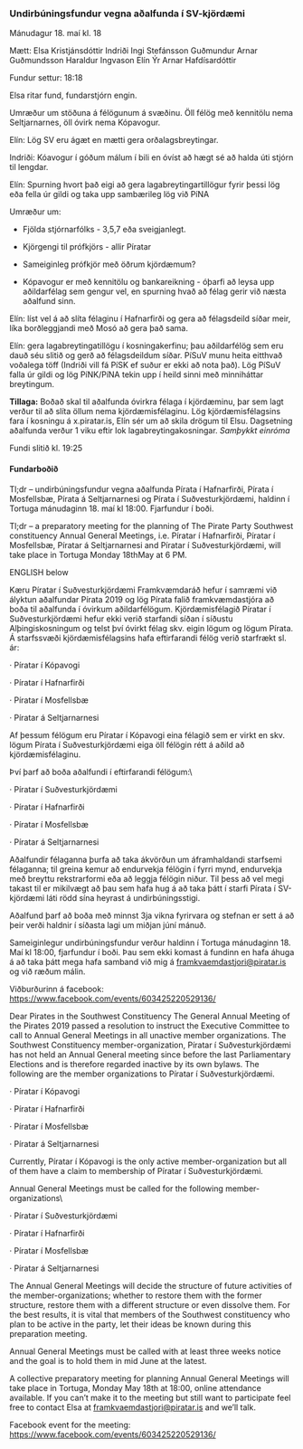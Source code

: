 ### Undirbúningsfundur vegna aðalfunda í SV-kjördæmi

Mánudagur 18. maí
kl. 18

Mætt:
    Elsa Kristjánsdóttir
    Indriði Ingi Stefánsson
    Guðmundur Arnar Guðmundsson
    Haraldur Ingvason
    Elín Ýr Arnar Hafdísardóttir
    
Fundur settur: 18:18
    
Elsa ritar fund, fundarstjórn engin.
    
    
Umræður um stöðuna á félögunum á svæðinu. Öll félög með kennitölu nema Seltjarnarnes, öll óvirk nema Kópavogur.

Elín: Lög SV eru ágæt en mætti gera orðalagsbreytingar.

Indriði: Kóavogur í góðum málum í bili en óvíst að hægt sé að halda úti stjórn til lengdar. 

Elín: Spurning hvort það eigi að gera lagabreytingartillögur fyrir þessi lög eða fella úr gildi og taka upp sambærileg lög við PíNA

Umræður um:

* Fjölda stjórnarfólks - 3,5,7 eða sveigjanlegt.

* Kjörgengi til prófkjörs - allir Píratar

* Sameiginleg prófkjör með öðrum kjördæmum? 

* Kópavogur er með kennitölu og bankareikning - óþarfi að leysa upp aðildarfélag sem gengur vel, en spurning hvað að félag gerir við næsta aðalfund sinn.
         

Elín: líst vel á að slíta félaginu í Hafnarfirði og gera að félagsdeild síðar meir, líka borðleggjandi með Mosó að gera það sama. 
    

Elín: gera lagabreytingatillögu í kosningakerfinu; þau aðildarfélög sem eru dauð séu slitið og gerð að félagsdeildum síðar. PíSuV munu heita eitthvað voðalega töff (Indriði vill fá PíSK ef suður er ekki að nota það). Lög PíSuV falla úr gildi og lög PíNK/PíNA tekin upp í heild sinni með minniháttar breytingum. 
    

**Tillaga:** Boðað skal til aðalfunda óvirkra félaga í kjördæminu, þar sem lagt verður til að slíta öllum nema kjördæmisfélaginu. Lög kjördæmisfélagsins fara í kosningu á x.piratar.is, Elín sér um að skila drögum til Elsu. Dagsetning aðalfunda verður 1 viku eftir lok lagabreytingakosningar.
*Samþykkt einróma*
    

Fundi slitið kl. 19:25

#### Fundarboðið

Tl;dr – undirbúningsfundur vegna aðalfunda Pírata í Hafnarfirði, Pírata í Mosfellsbæ, Pírata á Seltjarnarnesi og Pírata í Suðvesturkjördæmi, haldinn í Tortuga mánudaginn 18. maí kl 18:00. Fjarfundur í boði.

Tl;dr – a preparatory meeting for the planning of The Pirate Party Southwest constituency Annual General Meetings, i.e. Píratar í Hafnarfirði, Píratar í Mosfellsbæ, Píratar á Seltjarnarnesi and Píratar í Suðvesturkjördæmi, will take place in Tortuga Monday 18thMay at 6 PM.

ENGLISH below

Kæru Píratar í Suðvesturkjördæmi
Framkvæmdaráð hefur í samræmi við ályktun aðalfundar Pírata 2019 og lög Pírata falið framkvæmdastjóra að boða til aðalfunda í óvirkum aðildarfélögum. Kjördæmisfélagið Píratar í Suðvesturkjördæmi hefur ekki verið starfandi síðan í síðustu Alþingiskosningum og telst því óvirkt félag skv. eigin lögum og lögum Pírata. Á starfssvæði kjördæmisfélagsins hafa eftirfarandi félög verið starfrækt sl. ár:

·        Píratar í Kópavogi

·        Píratar í Hafnarfirði

·        Píratar í Mosfellsbæ

·        Píratar á Seltjarnarnesi

Af þessum félögum eru Píratar í Kópavogi eina félagið sem er virkt en skv. lögum Pírata í Suðvesturkjördæmi eiga öll félögin rétt á aðild að kjördæmisfélaginu.

Því þarf að boða aðalfundi í eftirfarandi félögum:\  

·        Píratar í Suðvesturkjördæmi

·        Píratar í Hafnarfirði

·        Píratar í Mosfellsbæ

·        Píratar á Seltjarnarnesi

Aðalfundir félaganna þurfa að taka ákvörðun um áframhaldandi starfsemi félaganna; til greina kemur að endurvekja félögin í fyrri mynd, endurvekja með breyttu rekstrarformi eða að leggja félögin niður. Til þess að vel megi takast til er mikilvægt að þau sem hafa hug á að taka þátt í starfi Pírata í SV-kjördæmi láti rödd sína heyrast á undirbúningsstigi.

Aðalfund þarf að boða með minnst 3ja vikna fyrirvara og stefnan er sett á að þeir verði haldnir í síðasta lagi um miðjan júní mánuð.

Sameiginlegur undirbúningsfundur verður haldinn í Tortuga mánudaginn 18. Maí kl 18:00, fjarfundur í boði. Þau sem ekki komast á fundinn en hafa áhuga á að taka þátt mega hafa samband við mig á framkvaemdastjori@piratar.is og við ræðum málin.

Viðburðurinn á facebook: https://www.facebook.com/events/603425220529136/

Dear Pirates in the Southwest Constituency
The General Annual Meeting of the Pirates 2019 passed a resolution to instruct the Executive Committee to call to Annual General Meetings in all unactive member organizations. The Southwest Constituency member-organization, Píratar í Suðvesturkjördæmi has not held an Annual General meeting since before the last Parliamentary Elections and is therefore regarded inactive by its own bylaws. The following are the member organizations to Píratar í Suðvesturkjördæmi.

·        Píratar í Kópavogi

·        Píratar í Hafnarfirði

·        Píratar í Mosfellsbæ

·        Píratar á Seltjarnarnesi

Currently, Píratar í Kópavogi is the only active member-organization but all of them have a claim to membership of Píratar í Suðvesturkjördæmi.

Annual General Meetings must be called for the following member-organizations\  

·        Píratar í Suðvesturkjördæmi

·        Píratar í Hafnarfirði

·        Píratar í Mosfellsbæ

·        Píratar á Seltjarnarnesi

The Annual General Meetings will decide the structure of future activities of the member-organizations; whether to restore them with the former structure, restore them with a different structure or even dissolve them. For the best results, it is vital that members of the Southwest constituency who plan to be active in the party, let their ideas be known during this preparation meeting.

Annual General Meetings must be called with at least three weeks notice and the goal is to hold them in mid June at the latest.

A collective preparatory meeting for planning Annual General Meetings will take place in Tortuga, Monday May 18th at 18:00, online attendance available. If you can’t make it to the meeting but still want to participate feel free to contact Elsa at framkvaemdastjori@piratar.is and we’ll talk.

Facebook event for the meeting: https://www.facebook.com/events/603425220529136/